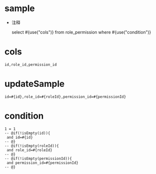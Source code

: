 
sample
===
* 注释

	select #{use("cols")} from role_permission  where  #{use("condition")}

cols
===
	id,role_id,permission_id

updateSample
===
	
	id=#{id},role_id=#{roleId},permission_id=#{permissionId}

condition
===

	1 = 1  
	-- @if(!isEmpty(id)){
	 and id=#{id}
	-- @}
	-- @if(!isEmpty(roleId)){
	 and role_id=#{roleId}
	-- @}
	-- @if(!isEmpty(permissionId)){
	 and permission_id=#{permissionId}
	-- @}
	
	